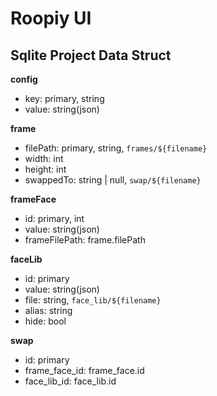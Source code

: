 # Roopiy UI #

## Sqlite Project Data Struct ##

**config**

*   key: primary, string
*   value: string(json)


**frame**

*   filePath: primary, string, `frames/${filename}`
*   width: int
*   height: int
*   swappedTo: string | null, `swap/${filename}`

**frameFace**

*   id: primary, int
*   value: string(json)
*   frameFilePath: frame.filePath

**faceLib**

*   id: primary
*   value: string(json)
*   file: string, `face_lib/${filename}`
*   alias: string
*   hide: bool

**swap**

*   id: primary
*   frame_face_id: frame_face.id
*   face_lib_id: face_lib.id
